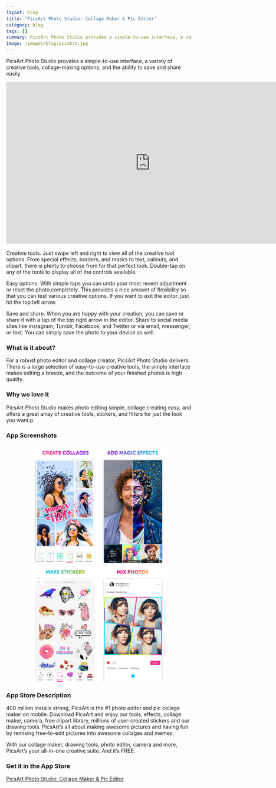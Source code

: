 ```yaml
---
layout: blog
title: "PicsArt Photo Studio: Collage Maker & Pic Editor"
category: blog
tags: []
summary: PicsArt Photo Studio provides a simple-to-use interface, a variety of creative tools, collage-making options, and the ability to save and share easily.
image: /images/blog/picsArt.jpg
---
```


PicsArt Photo Studio provides a simple-to-use interface, a variety of creative tools, collage-making options, and the ability to save and share easily.

<iframe width="780" height="439" src="https://www.youtube.com/embed/QycdB5aUHhU?ecver=1" frameborder="0" allowfullscreen></iframe>

Creative tools. Just swipe left and right to view all of the creative tool options. From special effects, borders, and masks to text, callouts, and clipart, there is plenty to choose from for that perfect look. Double-tap on any of the tools to display all of the controls available.

Easy options. With simple taps you can undo your most recent adjustment or reset the photo completely. This provides a nice amount of flexibility so that you can test various creative options. If you want to exit the editor, just hit the top left arrow.

Save and share. When you are happy with your creation, you can save or share it with a tap of the top right arrow in the editor. Share to social media sites like Instagram, Tumblr, Facebook, and Twitter or via email, messenger, or text. You can simply save the photo to your device as well.

### What is it about?

For a robust photo editor and collage creator, PicsArt Photo Studio delivers. There is a large selection of easy-to-use creative tools, the simple interface makes editing a breeze, and the outcome of your finished photos is high quality.

### Why wo love it

PicsArt Photo Studio makes photo editing simple, collage creating easy, and offers a great array of creative tools, stickers, and filters for just the look you want.p

### App Screenshots

<div  align="center">    
<a><img src="/images/blog/picsArt1.jpeg" width="180"  alt=""></a>
<img src="/images/blog/picsArt2.jpeg" width="180"  alt="">
<img src="/images/blog/picsArt3.jpeg" width="180"  alt="">
<img src="/images/blog/picsArt4.jpeg" width="180"  alt="">
</div>


### App Store Description

400 million installs strong, PicsArt is the #1 photo editor and pic collage maker on mobile. Download PicsArt and enjoy our tools, effects, collage maker, camera, free clipart library, millions of user-created stickers and our drawing tools. PicsArt’s all about making awesome pictures and having fun by remixing free-to-edit pictures into awesome collages and memes.

With our collage maker, drawing tools, photo editor, camera and more, PicsArt’s your all-in-one creative suite. And it’s FREE. 


### Get it in the App Store 
[PicsArt Photo Studio: Collage Maker & Pic Editor][1]

[1]:https://itunes.apple.com/US/app/id587366035?mt=8&at=1010lGvV&ct=www